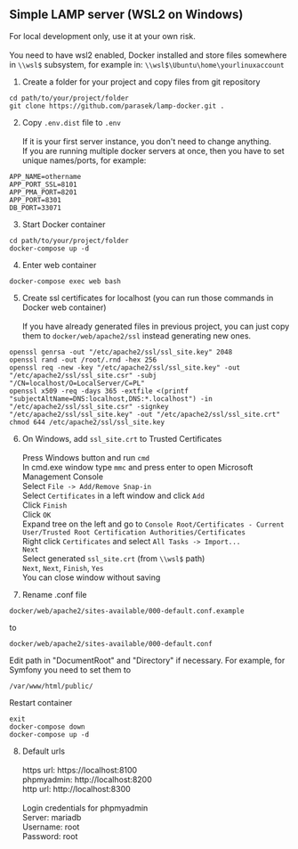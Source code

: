 ## Simple LAMP server (WSL2 on Windows)
For local development only, use it at your own risk.
<br/><br/>You need to have wsl2 enabled, Docker installed and store files somewhere in ``\\wsl$`` subsystem, for example in:
```\\wsl$\Ubuntu\home\yourlinuxaccount```

1. Create a folder for your project and copy files from git repository
```
cd path/to/your/project/folder
git clone https://github.com/parasek/lamp-docker.git .
```

2. Copy ``.env.dist`` file to ``.env``
<br/><br/>If it is your first server instance, you don't need to change anything.
<br/>If you are running multiple docker servers at once, then you have to set unique names/ports, for example:
```
APP_NAME=othername
APP_PORT_SSL=8101
APP_PMA_PORT=8201
APP_PORT=8301
DB_PORT=33071
```

3. Start Docker container
```
cd path/to/your/project/folder
docker-compose up -d
```

4. Enter web container
```
docker-compose exec web bash
```

5. Create ssl certificates for localhost (you can run those commands in Docker web container)
<br/><br/>If you have already generated files in previous project, you can just copy them to ``docker/web/apache2/ssl`` instead generating new ones.
```
openssl genrsa -out "/etc/apache2/ssl/ssl_site.key" 2048
openssl rand -out /root/.rnd -hex 256
openssl req -new -key "/etc/apache2/ssl/ssl_site.key" -out "/etc/apache2/ssl/ssl_site.csr" -subj "/CN=localhost/O=LocalServer/C=PL"
openssl x509 -req -days 365 -extfile <(printf "subjectAltName=DNS:localhost,DNS:*.localhost") -in "/etc/apache2/ssl/ssl_site.csr" -signkey "/etc/apache2/ssl/ssl_site.key" -out "/etc/apache2/ssl/ssl_site.crt"
chmod 644 /etc/apache2/ssl/ssl_site.key
```

6. On Windows, add ``ssl_site.crt`` to Trusted Certificates
<br/><br/>Press Windows button and run ``cmd``
<br/>In cmd.exe window type ``mmc`` and press enter to open Microsoft Management Console
<br/>Select ``File -> Add/Remove Snap-in``
<br/>Select ``Certificates`` in a left window and click ``Add``
<br/>Click ``Finish``
<br/>Click ``OK``
<br/>Expand tree on the left and go to ``Console Root/Certificates - Current User/Trusted Root Certification Authorities/Certificates``
<br/>Right click ``Certificates`` and select ``All Tasks -> Import...``
<br/>``Next``
<br/>Select generated ``ssl_site.crt`` (from ``\\wsl$`` path) 
<br/>``Next``, ``Next``, ``Finish``, ``Yes``
<br/>You can close window without saving

7.  Rename .conf file
```
docker/web/apache2/sites-available/000-default.conf.example
```
to
```
docker/web/apache2/sites-available/000-default.conf
```
Edit path in "DocumentRoot" and "Directory" if necessary.
For example, for Symfony you need to set them to 
```
/var/www/html/public/
```
Restart container
```
exit
docker-compose down
docker-compose up -d
```

8. Default urls
<br/><br/>https url: https://localhost:8100
<br/>phpmyadmin: http://localhost:8200
<br/>http url: http://localhost:8300
<br/><br/>Login credentials for phpmyadmin
<br/>Server: mariadb
<br/>Username: root
<br/>Password: root